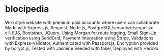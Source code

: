 # blocipedia

Wiki style website with premium paid accounts where users can collaborate
Made with Express.js, Request, Node.js, PostgreSQL/sequelize/sequelize cli, EJS, Bootstrap, JQuery.
Using Morgan for route logging, Email Sign-Up verification using SendGrid, Payment Integration using Stripe, 
Validations with Express-validator, Authenticated with Passport.js, Encryption provided by bcrypt.js, Tested with Jasmine
Seeded with faker, Deployed with Heroku
